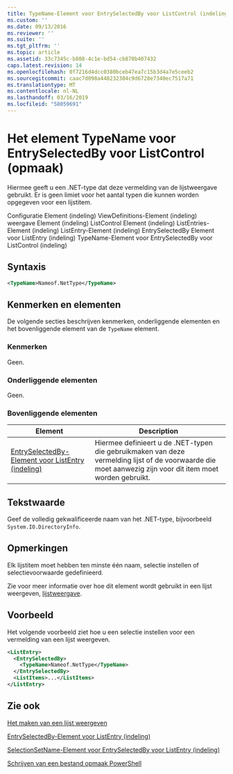 ```yaml
---
title: TypeName-Element voor EntrySelectedBy voor ListControl (indeling) | Microsoft Docs
ms.custom: ''
ms.date: 09/13/2016
ms.reviewer: ''
ms.suite: ''
ms.tgt_pltfrm: ''
ms.topic: article
ms.assetid: 33c7345c-b808-4c1e-bd54-cb870b407432
caps.latest.revision: 14
ms.openlocfilehash: 0f7216d4dcc0380bceb47ea7c15b3d4a7e5ceeb2
ms.sourcegitcommit: caac7d098a448232304c9d6728e7340ec7517a71
ms.translationtype: MT
ms.contentlocale: nl-NL
ms.lasthandoff: 03/16/2019
ms.locfileid: "58059691"
---
```

# <a name="typename-element-for-entryselectedby-for-listcontrol-format"></a>Het element TypeName voor EntrySelectedBy voor ListControl (opmaak)

Hiermee geeft u een .NET-type dat deze vermelding van de lijstweergave gebruikt. Er is geen limiet voor het aantal typen die kunnen worden opgegeven voor een lijstitem.

Configuratie Element (indeling) ViewDefinitions-Element (indeling) weergave Element (indeling) ListControl Element (indeling) ListEntries-Element (indeling) ListEntry-Element (indeling) EntrySelectedBy Element voor ListEntry (indeling) TypeName-Element voor EntrySelectedBy voor ListControl (indeling)

## <a name="syntax"></a>Syntaxis

```xml
<TypeName>Nameof.NetType</TypeName>
```

## <a name="attributes-and-elements"></a>Kenmerken en elementen

De volgende secties beschrijven kenmerken, onderliggende elementen en het bovenliggende element van de `TypeName` element.

### <a name="attributes"></a>Kenmerken

Geen.

### <a name="child-elements"></a>Onderliggende elementen

Geen.

### <a name="parent-elements"></a>Bovenliggende elementen

|Element|Description|
|-------------|-----------------|
|[EntrySelectedBy-Element voor ListEntry (indeling)](./entryselectedby-element-for-listentry-for-listcontrol-format.md)|Hiermee definieert u de .NET-typen die gebruikmaken van deze vermelding lijst of de voorwaarde die moet aanwezig zijn voor dit item moet worden gebruikt.|

## <a name="text-value"></a>Tekstwaarde

Geef de volledig gekwalificeerde naam van het .NET-type, bijvoorbeeld `System.IO.DirectoryInfo`.

## <a name="remarks"></a>Opmerkingen

Elk lijstitem moet hebben ten minste één naam, selectie instellen of selectievoorwaarde gedefinieerd.

Zie voor meer informatie over hoe dit element wordt gebruikt in een lijst weergeven, [lijstweergave](./creating-a-list-view.md).

## <a name="example"></a>Voorbeeld

Het volgende voorbeeld ziet hoe u een selectie instellen voor een vermelding van een lijst weergeven.

```xml
<ListEntry>
  <EntrySelectedBy>
    <TypeName>Nameof.NetType</TypeName>
  </EntrySelectedBy>
  <ListItems>...</ListItems>
</ListEntry>
```

## <a name="see-also"></a>Zie ook

[Het maken van een lijst weergeven](./creating-a-list-view.md)

[EntrySelectedBy-Element voor ListEntry (indeling)](./entryselectedby-element-for-listentry-for-listcontrol-format.md)

[SelectionSetName-Element voor EntrySelectedBy voor ListEntry (indeling)](./selectionsetname-element-for-entryselectedby-for-listcontrol-format.md)

[Schrijven van een bestand opmaak PowerShell](./writing-a-powershell-formatting-file.md)
